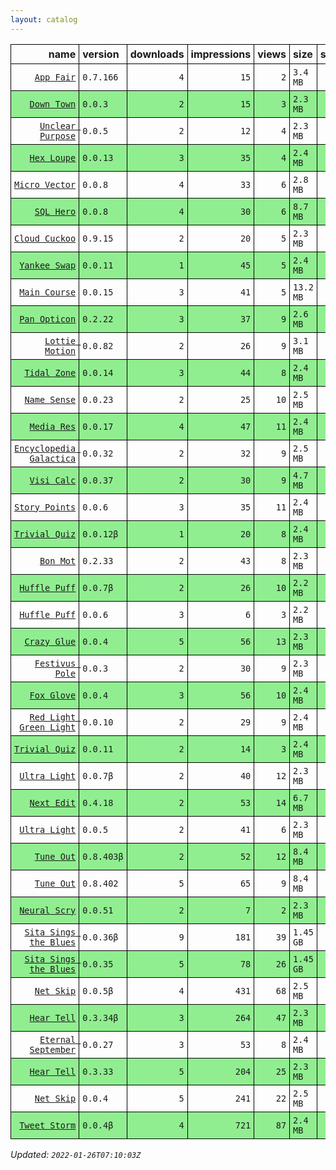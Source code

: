 ```yaml
---
layout: catalog
---
```


<style>
table {
    border-collapse: collapse;
}

td, th {
    border: 1px solid black;
}

th, td {
    padding: 5px;
}

tr:nth-child(even) {
    background-color: Lightgreen;
}
</style>


| name | version | downloads | impressions | views | size | stars | issues | date | category |
| ---: | :------ | --------: | ----------: | -----: | :--- | -----:| -----: | ---- | :------- |
| [`App Fair`](https://App-Fair.github.io/App/) | `0.7.166` | `4` | `15` | `2` | `3.4 MB` | `0` | `1` | `2022-01-25T14:22:30Z` | [`utilities`](https://github.com/topics/appfair-utilities)  |
| [`Down Town`](https://Down-Town.github.io/App/) | `0.0.3` | `2` | `15` | `3` | `2.3 MB` | `0` | `0` | `2022-01-25T00:49:11Z` | [`travel`](https://github.com/topics/appfair-travel)  |
| [`Unclear Purpose`](https://Unclear-Purpose.github.io/App/) | `0.0.5` | `2` | `12` | `4` | `2.3 MB` | `0` | `0` | `2022-01-25T00:48:27Z` | [`finance`](https://github.com/topics/appfair-finance)  |
| [`Hex Loupe`](https://Hex-Loupe.github.io/App/) | `0.0.13` | `3` | `35` | `4` | `2.4 MB` | `0` | `0` | `2022-01-24T23:39:49Z` | [`developer-tools`](https://github.com/topics/appfair-developer-tools)  |
| [`Micro Vector`](https://Micro-Vector.github.io/App/) | `0.0.8` | `4` | `33` | `6` | `2.8 MB` | `0` | `0` | `2022-01-24T23:35:02Z` | [`graphics-design`](https://github.com/topics/appfair-graphics-design)  |
| [`SQL Hero`](https://SQL-Hero.github.io/App/) | `0.0.8` | `4` | `30` | `6` | `8.7 MB` | `0` | `0` | `2022-01-24T23:34:42Z` | [`developer-tools`](https://github.com/topics/appfair-developer-tools)  |
| [`Cloud Cuckoo`](https://Cloud-Cuckoo.github.io/App/) | `0.9.15` | `2` | `20` | `5` | `2.3 MB` | `1` | `0` | `2022-01-24T16:40:05Z` | [`games`](https://github.com/topics/appfair-games)  |
| [`Yankee Swap`](https://Yankee-Swap.github.io/App/) | `0.0.11` | `1` | `45` | `5` | `2.4 MB` | `0` | `0` | `2022-01-24T14:24:10Z` | [`social-networking`](https://github.com/topics/appfair-social-networking)  |
| [`Main Course`](https://Main-Course.github.io/App/) | `0.0.15` | `3` | `41` | `5` | `13.2 MB` | `0` | `0` | `2022-01-24T14:09:10Z` | [`education`](https://github.com/topics/appfair-education)  |
| [`Pan Opticon`](https://Pan-Opticon.github.io/App/) | `0.2.22` | `3` | `37` | `9` | `2.6 MB` | `0` | `0` | `2022-01-24T11:51:13Z` | [`sports`](https://github.com/topics/appfair-sports)  |
| [`Lottie Motion`](https://Lottie-Motion.github.io/App/) | `0.0.82` | `2` | `26` | `9` | `3.1 MB` | `0` | `0` | `2022-01-24T05:38:00Z` | [`developer-tools`](https://github.com/topics/appfair-developer-tools)  |
| [`Tidal Zone`](https://Tidal-Zone.github.io/App/) | `0.0.14` | `3` | `44` | `8` | `2.4 MB` | `0` | `0` | `2022-01-24T05:28:32Z` | [`weather`](https://github.com/topics/appfair-weather)  |
| [`Name Sense`](https://Name-Sense.github.io/App/) | `0.0.23` | `2` | `25` | `10` | `2.5 MB` | `0` | `0` | `2022-01-24T04:09:31Z` | [`education`](https://github.com/topics/appfair-education)  |
| [`Media Res`](https://Media-Res.github.io/App/) | `0.0.17` | `4` | `47` | `11` | `2.4 MB` | `0` | `0` | `2022-01-24T04:09:17Z` | [`lifestyle`](https://github.com/topics/appfair-lifestyle)  |
| [`Encyclopedia Galactica`](https://Encyclopedia-Galactica.github.io/App/) | `0.0.32` | `2` | `32` | `9` | `2.5 MB` | `0` | `0` | `2022-01-24T02:35:43Z` | [`reference`](https://github.com/topics/appfair-reference)  |
| [`Visi Calc`](https://Visi-Calc.github.io/App/) | `0.0.37` | `2` | `30` | `9` | `4.7 MB` | `0` | `0` | `2022-01-24T01:59:51Z` | [`business`](https://github.com/topics/appfair-business)  |
| [`Story Points`](https://Story-Points.github.io/App/) | `0.0.6` | `3` | `35` | `11` | `2.4 MB` | `0` | `0` | `2022-01-24T01:59:22Z` | [`developer-tools`](https://github.com/topics/appfair-developer-tools)  |
| [`Trivial Quiz`](https://Trivial-Quiz.github.io/App/) | `0.0.12β` | `1` | `20` | `8` | `2.4 MB` | `0` | `0` | `2022-01-24T01:55:09Z` | [`games`](https://github.com/topics/appfair-games)  |
| [`Bon Mot`](https://Bon-Mot.github.io/App/) | `0.2.33` | `2` | `43` | `8` | `2.3 MB` | `1` | `0` | `2022-01-24T01:55:01Z` | [`reference`](https://github.com/topics/appfair-reference)  |
| [`Huffle Puff`](https://Huffle-Puff.github.io/App/) | `0.0.7β` | `2` | `26` | `10` | `2.2 MB` | `0` | `0` | `2022-01-24T01:54:53Z` | [`entertainment`](https://github.com/topics/appfair-entertainment)  |
| [`Huffle Puff`](https://Huffle-Puff.github.io/App/) | `0.0.6` | `3` | `6` | `3` | `2.2 MB` | `0` | `0` | `2022-01-24T00:46:51Z` | [`entertainment`](https://github.com/topics/appfair-entertainment)  |
| [`Crazy Glue`](https://Crazy-Glue.github.io/App/) | `0.0.4` | `5` | `56` | `13` | `2.3 MB` | `0` | `0` | `2022-01-23T23:13:56Z` | [`graphics-design`](https://github.com/topics/appfair-graphics-design)  |
| [`Festivus Pole`](https://Festivus-Pole.github.io/App/) | `0.0.3` | `2` | `30` | `9` | `2.3 MB` | `0` | `0` | `2022-01-23T23:13:54Z` | [`entertainment`](https://github.com/topics/appfair-entertainment)  |
| [`Fox Glove`](https://Fox-Glove.github.io/App/) | `0.0.4` | `3` | `56` | `10` | `2.4 MB` | `0` | `0` | `2022-01-23T23:13:52Z` | [`utilities`](https://github.com/topics/appfair-utilities)  |
| [`Red Light Green Light`](https://Red-Light-Green-Light.github.io/App/) | `0.0.10` | `2` | `29` | `9` | `2.4 MB` | `0` | `0` | `2022-01-23T22:40:10Z` | [`developer-tools`](https://github.com/topics/appfair-developer-tools)  |
| [`Trivial Quiz`](https://Trivial-Quiz.github.io/App/) | `0.0.11` | `2` | `14` | `3` | `2.4 MB` | `0` | `0` | `2022-01-21T14:55:04Z` | [`games`](https://github.com/topics/appfair-games)  |
| [`Ultra Light`](https://Ultra-Light.github.io/App/) | `0.0.7β` | `2` | `40` | `12` | `2.3 MB` | `0` | `0` | `2022-01-21T14:04:24Z` | [`news`](https://github.com/topics/appfair-news)  |
| [`Next Edit`](https://Next-Edit.github.io/App/) | `0.4.18` | `2` | `53` | `14` | `6.7 MB` | `0` | `0` | `2022-01-20T03:44:49Z` | [`productivity`](https://github.com/topics/appfair-productivity)  |
| [`Ultra Light`](https://Ultra-Light.github.io/App/) | `0.0.5` | `2` | `41` | `6` | `2.3 MB` | `0` | `0` | `2022-01-20T03:44:45Z` | [`news`](https://github.com/topics/appfair-news)  |
| [`Tune Out`](https://Tune-Out.github.io/App/) | `0.8.403β` | `2` | `52` | `12` | `8.4 MB` | `0` | `0` | `2022-01-18T14:58:21Z` | [`music`](https://github.com/topics/appfair-music)  |
| [`Tune Out`](https://Tune-Out.github.io/App/) | `0.8.402` | `5` | `65` | `9` | `8.4 MB` | `0` | `0` | `2022-01-17T18:20:48Z` | [`music`](https://github.com/topics/appfair-music)  |
| [`Neural Scry`](https://Neural-Scry.github.io/App/) | `0.0.51` | `2` | `7` | `2` | `2.3 MB` | `0` | `0` | `2022-01-16T15:48:12Z` | [`medical`](https://github.com/topics/appfair-medical)  |
| [`Sita Sings the Blues`](https://Sita-Sings-the-Blues.github.io/App/) | `0.0.36β` | `9` | `181` | `39` | `1.45 GB` | `0` | `0` | `2022-01-15T15:28:06Z` | [`video`](https://github.com/topics/appfair-video)  |
| [`Sita Sings the Blues`](https://Sita-Sings-the-Blues.github.io/App/) | `0.0.35` | `5` | `78` | `26` | `1.45 GB` | `0` | `0` | `2022-01-12T12:53:04Z` | [`video`](https://github.com/topics/appfair-video)  |
| [`Net Skip`](https://Net-Skip.github.io/App/) | `0.0.5β` | `4` | `431` | `68` | `2.5 MB` | `0` | `0` | `2022-01-10T00:38:53Z` | [`productivity`](https://github.com/topics/appfair-productivity)  |
| [`Hear Tell`](https://Hear-Tell.github.io/App/) | `0.3.34β` | `3` | `264` | `47` | `2.3 MB` | `0` | `0` | `2022-01-10T00:38:44Z` | [`healthcare-fitness`](https://github.com/topics/appfair-healthcare-fitness)  |
| [`Eternal September`](https://Eternal-September.github.io/App/) | `0.0.27` | `3` | `53` | `8` | `2.4 MB` | `0` | `0` | `2022-01-05T16:02:47Z` | [`education`](https://github.com/topics/appfair-education)  |
| [`Hear Tell`](https://Hear-Tell.github.io/App/) | `0.3.33` | `5` | `204` | `25` | `2.3 MB` | `0` | `0` | `2022-01-04T16:25:01Z` | [`healthcare-fitness`](https://github.com/topics/appfair-healthcare-fitness)  |
| [`Net Skip`](https://Net-Skip.github.io/App/) | `0.0.4` | `5` | `241` | `22` | `2.5 MB` | `0` | `0` | `2022-01-03T22:19:38Z` | [`productivity`](https://github.com/topics/appfair-productivity)  |
| [`Tweet Storm`](https://Tweet-Storm.github.io/App/) | `0.0.4β` | `4` | `721` | `87` | `2.4 MB` | `0` | `0` | `2021-12-31T03:43:02Z` | [`social-networking`](https://github.com/topics/appfair-social-networking)  |
 
_Updated: `2022-01-26T07:10:03Z`_

